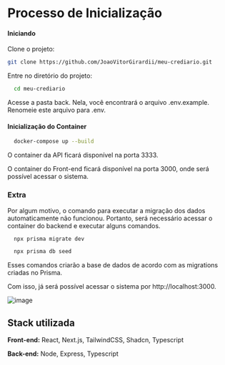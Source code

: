 # Processo de Inicialização

#### Iniciando

Clone o projeto:

```bash
git clone https://github.com/JoaoVitorGirardii/meu-crediario.git
```

Entre no diretório do projeto:

```bash
  cd meu-crediario
```

Acesse a pasta back. Nela, você encontrará o arquivo .env.example. Renomeie este arquivo para .env.

#### Inicialização do Container

```bash
  docker-compose up --build
```

O container da API ficará disponível na porta 3333.

O container do Front-end ficará disponível na porta 3000, onde será possível acessar o sistema.

### Extra

Por algum motivo, o comando para executar a migração dos dados automaticamente não funcionou. Portanto, será necessário acessar o container do backend e executar alguns comandos.

```bash
  npx prisma migrate dev
```

```bash
  npx prisma db seed
```

Esses comandos criarão a base de dados de acordo com as migrations criadas no Prisma.

Com isso, já será possível acessar o sistema por http://localhost:3000.

![image](https://github.com/user-attachments/assets/941db926-dccd-4a85-8e21-c501a9477005)

## Stack utilizada

**Front-end:** React, Next.js, TailwindCSS, Shadcn, Typescript

**Back-end:** Node, Express, Typescript

